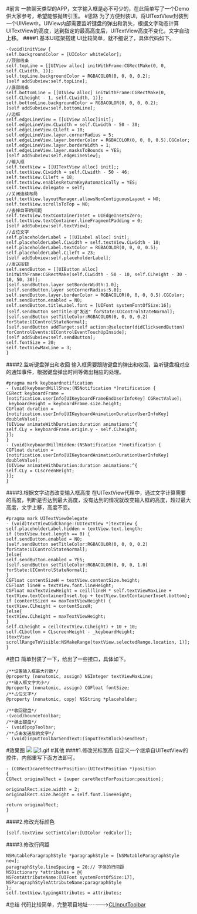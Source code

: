 
#前言
一款聊天类型的APP，文字输入框是必不可少的，在此简单写了一个Demo供大家参考，希望能够抛砖引玉。
#思路
为了方便封装UI，将UITextView封装到一个UIView中。UIView内部需要监听键盘的弹出和消失，根据文字动态计算UITextView的高度，达到指定的最高高度后，UITextView高度不变化，文字自动上移。
####1.基本UI框架搭建
UI比较简单，就不细说了，具体代码如下。
```
-(void)initView {
self.backgroundColor = [UIColor whiteColor];
//顶部线条
self.topLine = [[UIView alloc] initWithFrame:CGRectMake(0, 0, self.CLwidth, 1)];
self.topLine.backgroundColor = RGBACOLOR(0, 0, 0, 0.2);
[self addSubview:self.topLine];
//底部线条
self.bottomLine = [[UIView alloc] initWithFrame:CGRectMake(0, self.CLheight - 1, self.CLwidth, 1)];
self.bottomLine.backgroundColor = RGBACOLOR(0, 0, 0, 0.2);
[self addSubview:self.bottomLine];
//边框
self.edgeLineView = [[UIView alloc]init];
self.edgeLineView.CLwidth = self.CLwidth - 50 - 30;
self.edgeLineView.CLleft = 10;
self.edgeLineView.layer.cornerRadius = 5;
self.edgeLineView.layer.borderColor = RGBACOLOR(0, 0, 0, 0.5).CGColor;
self.edgeLineView.layer.borderWidth = 1;
self.edgeLineView.layer.masksToBounds = YES;
[self addSubview:self.edgeLineView];
//输入框
self.textView = [[UITextView alloc] init];;
self.textView.CLwidth = self.CLwidth - 50 - 46;
self.textView.CLleft = 18;
self.textView.enablesReturnKeyAutomatically = YES;
self.textView.delegate = self;
//关闭连续布局
self.textView.layoutManager.allowsNonContiguousLayout = NO;
self.textView.scrollsToTop = NO;
//去掉自带的间距
self.textView.textContainerInset = UIEdgeInsetsZero;
self.textView.textContainer.lineFragmentPadding = 0;
[self addSubview:self.textView];
//占位文字
self.placeholderLabel = [[UILabel alloc] init];
self.placeholderLabel.CLwidth = self.textView.CLwidth - 10;
self.placeholderLabel.textColor = RGBACOLOR(0, 0, 0, 0.5);
self.placeholderLabel.CLleft = 23;
[self addSubview:self.placeholderLabel];
//发送按钮
self.sendButton = [[UIButton alloc] initWithFrame:CGRectMake(self.CLwidth - 50 - 10, self.CLheight - 30 - 10, 50, 30)];
[self.sendButton.layer setBorderWidth:1.0];
[self.sendButton.layer setCornerRadius:5.0];
self.sendButton.layer.borderColor = RGBACOLOR(0, 0, 0, 0.5).CGColor;
self.sendButton.enabled = NO;
self.sendButton.titleLabel.font = [UIFont systemFontOfSize:16];
[self.sendButton setTitle:@"发送" forState:UIControlStateNormal];
[self.sendButton setTitleColor:RGBACOLOR(0, 0, 0, 0.2) forState:UIControlStateNormal];
[self.sendButton addTarget:self action:@selector(didClicksendButton) forControlEvents:UIControlEventTouchUpInside];
[self addSubview:self.sendButton];
self.fontSize = 20;
self.textViewMaxLine = 3;
}
```
####2.监听键盘弹出和收回
输入框需要跟随键盘的弹出和收回，监听键盘相对应的通知事件，根据键盘弹出时间等做出相应的处理。
```
#pragma mark keyboardnotification
- (void)keyboardWillShow:(NSNotification *)notification {
CGRect keyboardFrame = [notification.userInfo[UIKeyboardFrameEndUserInfoKey] CGRectValue];
_keyboardHeight = keyboardFrame.size.height;
CGFloat duration = [notification.userInfo[UIKeyboardAnimationDurationUserInfoKey] doubleValue];
[UIView animateWithDuration:duration animations:^{
self.CLy = keyboardFrame.origin.y - self.CLheight;
}];
}
- (void)keyboardWillHidden:(NSNotification *)notification {
CGFloat duration = [notification.userInfo[UIKeyboardAnimationDurationUserInfoKey] doubleValue];
[UIView animateWithDuration:duration animations:^{
self.CLy = CLscreenHeight;
}];
}
```
####3.根据文字动态改变输入框高度
在UITextView代理中，通过文字计算需要的高度，判断是否达到最大高度，没有达到的情况就改变输入框的高度，超过最大高度，文字上移，高度不变。
```
#pragma mark UITextViewDelegate
- (void)textViewDidChange:(UITextView *)textView {
self.placeholderLabel.hidden = textView.text.length;
if (textView.text.length == 0) {
self.sendButton.enabled = NO;
[self.sendButton setTitleColor:RGBACOLOR(0, 0, 0, 0.2) forState:UIControlStateNormal];
}else{
self.sendButton.enabled = YES;
[self.sendButton setTitleColor:RGBACOLOR(0, 0, 0, 1.0) forState:UIControlStateNormal];
}
CGFloat contentSizeH = textView.contentSize.height;
CGFloat lineH = textView.font.lineHeight;
CGFloat maxTextViewHeight = ceil(lineH * self.textViewMaxLine + textView.textContainerInset.top + textView.textContainerInset.bottom);
if (contentSizeH <= maxTextViewHeight) {
textView.CLheight = contentSizeH;
}else{
textView.CLheight = maxTextViewHeight;
}
self.CLheight = ceil(textView.CLheight) + 10 + 10;
self.CLbottom = CLscreenHeight - _keyboardHeight;
[textView scrollRangeToVisible:NSMakeRange(textView.selectedRange.location, 1)];
}
```
#接口
简单封装了一下，给出了一些接口，具体如下。
```
/**设置输入框最大行数*/
@property (nonatomic, assign) NSInteger textViewMaxLine;
/**输入框文字大小*/
@property (nonatomic, assign) CGFloat fontSize;
/**占位文字*/
@property (nonatomic, copy) NSString *placeholder;

/**收回键盘*/
-(void)bounceToolbar;
/**弹出键盘*/
- (void)popToolbar;
/**点击发送后的文字*/
- (void)inputToolbarSendText:(inputTextBlock)sendText;
```
#效果图
![](http://upload-images.jianshu.io/upload_images/1979970-a3953705a36dd81e.gif?imageMogr2/auto-orient/strip%7CimageView2/2/w/1240)
![1.gif](http://upload-images.jianshu.io/upload_images/1979970-a2b5817e5e576874.gif?imageMogr2/auto-orient/strip%7CimageView2/2/w/1240)
#其他
####1.修改光标宽高
自定义一个继承自UITextView的控件，内部重写下面方法即可。
```
- (CGRect)caretRectForPosition:(UITextPosition *)position
{
CGRect originalRect = [super caretRectForPosition:position];

originalRect.size.width = 2;
originalRect.size.height = self.font.lineHeight;

return originalRect;
}
```
####2.修改光标颜色
```
[self.textView setTintColor:[UIColor redColor]];
```
####3.修改行间距
```
NSMutableParagraphStyle *paragraphStyle = [NSMutableParagraphStyle new];
paragraphStyle.lineSpacing = 20;// 字体的行间距
NSDictionary *attributes = @{
NSFontAttributeName:[UIFont systemFontOfSize:17],
NSParagraphStyleAttributeName:paragraphStyle
};
self.textView.typingAttributes = attributes;
```
#总结
代码比较简单，完整项目地址------>[CLInputToolbar](https://github.com/JmoVxia/CLInputToolbar)





